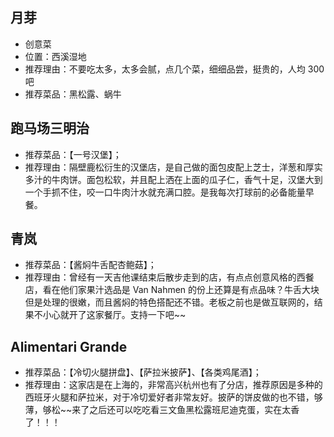 ## 月芽

- 创意菜
- 位置：西溪湿地
- 推荐理由：不要吃太多，太多会腻，点几个菜，细细品尝，挺贵的，人均 300 吧
- 推荐菜品：黑松露、蜗牛

## 跑马场三明治

- 推荐菜品：【一号汉堡】；
- 推荐理由：隔壁鹿松衍生的汉堡店，是自己做的面包皮配上芝士，洋葱和厚实多汁的牛肉饼。面包松软，并且配上洒在上面的瓜子仁，香气十足，汉堡大到一个手抓不住，咬一口牛肉汁水就充满口腔。是我每次打球前的必备能量早餐。

## 青岚

- 推荐菜品：【酱焖牛舌配杏鲍菇】；
- 推荐理由：曾经有一天吉他课结束后散步走到的店，有点点创意风格的西餐店，看在他们家果汁选品是 Van Nahmen 的份上还算是有点品味？牛舌大块但是处理的很嫩，而且酱焖的特色搭配还不错。老板之前也是做互联网的，结果不小心就开了这家餐厅。支持一下吧~~

## Alimentari Grande

- 推荐菜品：【冷切火腿拼盘】、【萨拉米披萨】、【各类鸡尾酒】；
- 推荐理由：这家店是在上海的，非常高兴杭州也有了分店，推荐原因是多种的西班牙火腿和萨拉米，对于冷切爱好者非常友好。披萨的饼皮做的也不错，够薄，够松~~来了之后还可以吃吃看三文鱼黑松露班尼迪克蛋，实在太香了！！！
